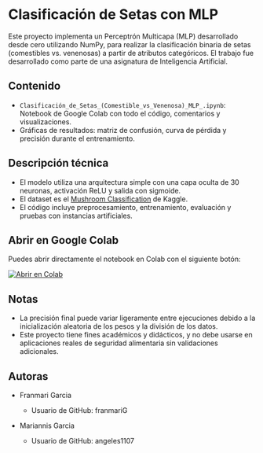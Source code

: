 # Clasificación de Setas con MLP

Este proyecto implementa un Perceptrón Multicapa (MLP) desarrollado desde cero utilizando NumPy, para realizar la clasificación binaria de setas (comestibles vs. venenosas) a partir de atributos categóricos. El trabajo fue desarrollado como parte de una asignatura de Inteligencia Artificial.

## Contenido
- `Clasificación_de_Setas_(Comestible_vs_Venenosa)_MLP_.ipynb`: Notebook de Google Colab con todo el código, comentarios y visualizaciones.
- Gráficas de resultados: matriz de confusión, curva de pérdida y precisión durante el entrenamiento.

## Descripción técnica
- El modelo utiliza una arquitectura simple con una capa oculta de 30 neuronas, activación ReLU y salida con sigmoide.
- El dataset es el [Mushroom Classification](https://www.kaggle.com/datasets/uciml/mushroom-classification) de Kaggle.
- El código incluye preprocesamiento, entrenamiento, evaluación y pruebas con instancias artificiales.

## Abrir en Google Colab
Puedes abrir directamente el notebook en Colab con el siguiente botón:  

[![Abrir en Colab](https://colab.research.google.com/assets/colab-badge.svg)](https://colab.research.google.com/drive/1xb5lNgSTf75atEG6J-RfEqMRGvhSCFS-?usp=sharing)

## Notas
- La precisión final puede variar ligeramente entre ejecuciones debido a la inicialización aleatoria de los pesos y la división de los datos.
- Este proyecto tiene fines académicos y didácticos, y no debe usarse en aplicaciones reales de seguridad alimentaria sin validaciones adicionales.

##  Autoras

* Franmari Garcia 
  * Usuario de GitHub: franmariG
    
* Mariannis Garcia
  * Usuario de GitHub: angeles1107
